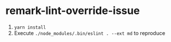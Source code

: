 # remark-lint-override-issue

1. `yarn install`
2. Execute `./node_modules/.bin/eslint . --ext md` to reproduce
